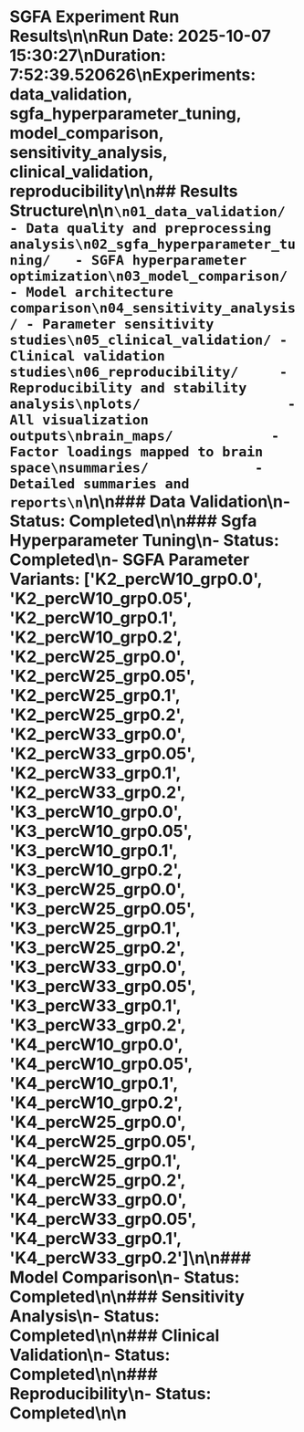 # SGFA Experiment Run Results\n\n**Run Date:** 2025-10-07 15:30:27\n**Duration:** 7:52:39.520626\n**Experiments:** data_validation, sgfa_hyperparameter_tuning, model_comparison, sensitivity_analysis, clinical_validation, reproducibility\n\n## Results Structure\n\n```\n01_data_validation/     - Data quality and preprocessing analysis\n02_sgfa_hyperparameter_tuning/   - SGFA hyperparameter optimization\n03_model_comparison/   - Model architecture comparison\n04_sensitivity_analysis/ - Parameter sensitivity studies\n05_clinical_validation/ - Clinical validation studies\n06_reproducibility/     - Reproducibility and stability analysis\nplots/                  - All visualization outputs\nbrain_maps/            - Factor loadings mapped to brain space\nsummaries/             - Detailed summaries and reports\n```\n\n### Data Validation\n- Status: Completed\n\n### Sgfa Hyperparameter Tuning\n- Status: Completed\n- SGFA Parameter Variants: ['K2_percW10_grp0.0', 'K2_percW10_grp0.05', 'K2_percW10_grp0.1', 'K2_percW10_grp0.2', 'K2_percW25_grp0.0', 'K2_percW25_grp0.05', 'K2_percW25_grp0.1', 'K2_percW25_grp0.2', 'K2_percW33_grp0.0', 'K2_percW33_grp0.05', 'K2_percW33_grp0.1', 'K2_percW33_grp0.2', 'K3_percW10_grp0.0', 'K3_percW10_grp0.05', 'K3_percW10_grp0.1', 'K3_percW10_grp0.2', 'K3_percW25_grp0.0', 'K3_percW25_grp0.05', 'K3_percW25_grp0.1', 'K3_percW25_grp0.2', 'K3_percW33_grp0.0', 'K3_percW33_grp0.05', 'K3_percW33_grp0.1', 'K3_percW33_grp0.2', 'K4_percW10_grp0.0', 'K4_percW10_grp0.05', 'K4_percW10_grp0.1', 'K4_percW10_grp0.2', 'K4_percW25_grp0.0', 'K4_percW25_grp0.05', 'K4_percW25_grp0.1', 'K4_percW25_grp0.2', 'K4_percW33_grp0.0', 'K4_percW33_grp0.05', 'K4_percW33_grp0.1', 'K4_percW33_grp0.2']\n\n### Model Comparison\n- Status: Completed\n\n### Sensitivity Analysis\n- Status: Completed\n\n### Clinical Validation\n- Status: Completed\n\n### Reproducibility\n- Status: Completed\n\n